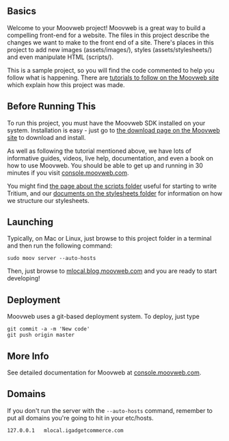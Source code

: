 ## Basics

Welcome to your Moovweb project! Moovweb is a great way to build a compelling front-end for a website. The files in this project describe the changes we want to make to the front end of a site. There's places in this project to add new images (assets/images/), styles (assets/stylesheets/) and even manipulate HTML (scripts/).

This is a sample project, so you will find the code commented to help you follow what is happening. There are [tutorials to follow on the Moovweb site](https://console.moovweb.com/learn/tutorials/building_a_site/understanding_a_site) which explain how this project was made.

## Before Running This

To run this project, you must have the Moovweb SDK installed on your system. Installation is easy - just go to [the download page on the Moovweb site](http://console.moovweb.com/download) to download and install.

As well as following the tutorial mentioned above, we have lots of informative guides, videos, live help, documentation, and even a book on how to use Moovweb. You should be able to get up and running in 30 minutes if you visit [console.moovweb.com](http://console.moovweb.com).

You might find [the page about the scripts folder](http://console.moovweb.com/learn/docs/local/project_files) useful for starting to write Tritium, and our [documents on the stylesheets folder](http://console.moovweb.com/learn/docs/configuration/stylesheet) for information on how we structure our stylesheets.

## Launching

Typically, on Mac or Linux, just browse to this project folder in a terminal and then run the following command:

    sudo moov server --auto-hosts

Then, just browse to [mlocal.blog.moovweb.com](http://mlocal.blog.moovweb.com) and you are ready to start developing!

## Deployment

Moovweb uses a git-based deployment system. To deploy, just type

    git commit -a -m 'New code'
    git push origin master

## More Info

See detailed documentation for Moovweb at [console.moovweb.com](http://console.moovweb.com).

## Domains

If you don't run the server with the `--auto-hosts` command, remember to put all domains you're going to hit in your etc/hosts.

    127.0.0.1 	mlocal.igadgetcommerce.com
